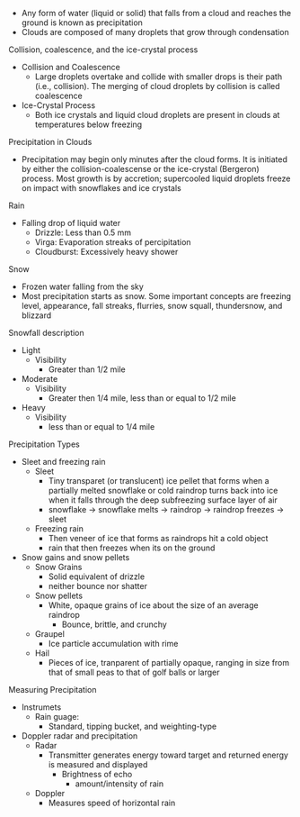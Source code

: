 - Any form of water (liquid or solid) that falls from a cloud and reaches the ground is known as precipitation 
- Clouds are composed of many droplets that grow through condensation 

Collision, coalescence, and the ice-crystal process
- Collision and Coalescence
	- Large droplets overtake and collide with smaller drops is their path (i.e., collision). The merging of cloud droplets by collision is called coalescence
- Ice-Crystal Process
	- Both ice crystals and liquid cloud droplets are present in clouds at temperatures below freezing 

Precipitation in Clouds
- Precipitation may begin only minutes after the cloud forms. It is initiated by either the collision-coalescense or the ice-crystal (Bergeron) process. Most growth is by accretion; supercooled liquid droplets freeze on impact with snowflakes and ice crystals

Rain
- Falling drop of liquid water
	- Drizzle: Less than 0.5 mm
	- Virga: Evaporation streaks of percipitation 
	- Cloudburst: Excessively heavy shower

Snow 
- Frozen water falling from the sky 
- Most precipitation starts as snow. Some important concepts are freezing level, appearance, fall streaks, flurries, snow squall, thundersnow, and blizzard 

Snowfall description
- Light
	- Visibility 
		- Greater than 1/2 mile
- Moderate
	- Visibility 
		- Greater then 1/4 mile, less than or equal to 1/2 mile
- Heavy 
	- Visibility 
		- less than or equal to 1/4 mile 

Precipitation Types 
- Sleet and freezing rain 
	- Sleet
		- Tiny transparet (or translucent) ice pellet that forms when a partially melted snowflake or cold raindrop turns back into ice when it falls through the deep subfreezing surface layer of air
		- snowflake -> snowflake melts -> raindrop -> raindrop freezes -> sleet
	- Freezing rain 
		- Then veneer of ice that forms as raindrops hit a cold object 
		- rain that then freezes when its on the ground
- Snow gains and snow pellets
	- Snow Grains
		- Solid equivalent of drizzle
		- neither bounce nor shatter
	- Snow pellets
		- White, opaque grains of ice about the size of an average raindrop
			- Bounce, brittle, and crunchy 
	- Graupel
		- Ice particle accumulation with rime 
	- Hail 
		- Pieces of ice, tranparent of partially opaque, ranging in size from that of small peas to that of golf balls or larger 

Measuring Precipitation 
- Instrumets 
	- Rain guage: 
		- Standard, tipping bucket, and weighting-type 
- Doppler radar and precipitation 
	- Radar
		- Transmitter generates energy toward target and returned energy is measured and displayed 
			- Brightness of echo
				- amount/intensity of rain 
	- Doppler
		- Measures speed of horizontal rain 